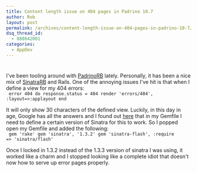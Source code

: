 ```yaml
---
title: Content length issue on 404 pages in Padrino 10.7
author: Rob
layout: post
permalink: /archives/content-length-issue-on-404-pages-in-padrino-10-7/
dsq_thread_id:
  - 888642001
categories:
  - AppDev
---
```

# 

I've been tooling around with [PadrinoRB][1] lately. Personally, it has been a nice mix of [SinatraRB][2] and Rails. One of the annoying issues I've hit is that when I define a view for my 404 errors:  
<code>
	error 404 do
  		response.status = 404
  		render 'errors/404', :layout=>:applayout
	end
</code>

It will only show 30 characters of the defined view. Luckily, in this day in age, Google has all the answers and I found out [here][3] that in my Gemfile I need to define a certain version of Sinatra for this to work. So I popped open my Gemfile and added the following:  
<code>
	gem 'rake'
	gem 'sinatra', '1.3.2'
	gem 'sinatra-flash', :require => 'sinatra/flash'
</code>

Once I locked in 1.3.2 instead of the 1.3.3 version of sinatra I was using, it worked like a charm and I stopped looking like a complete idiot that doesn't now how to serve up error pages properly.

 [1]: http://www.padrinorb.com/ "PadrinoRB"
 [2]: http://www.sinatrarb.com/ "Sinatrarb"
 [3]: https://groups.google.com/forum/?fromgroups=#!topic/padrino/ThPy9U4sK4w "here"